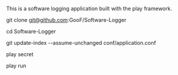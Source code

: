 This is a software logging application built with
the play framework.

git clone git@github.com:GooF/Software-Logger

cd Software-Logger

git update-index --assume-unchanged conf/application.conf

play secret

play run
